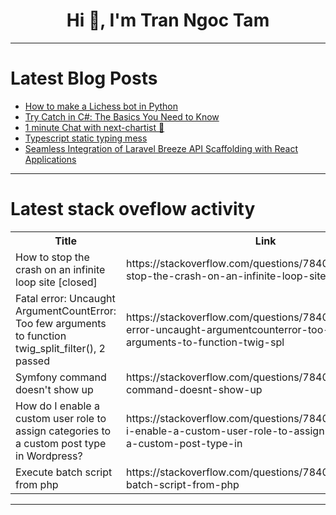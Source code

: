 <h1 align="center">Hi 👋, I'm Tran Ngoc Tam</h1>

---

# Latest Blog Posts 
<!-- BLOG-POST-LIST:START -->
- [How to make a Lichess bot in Python](https://dev.to/kaipereira/how-to-make-a-lichess-bot-in-python-2ge3)
- [Try Catch in C#: The Basics You Need to Know](https://dev.to/devleader/try-catch-in-c-the-basics-you-need-to-know-13jo)
- [1 minute Chat with next-chartist 🚀](https://dev.to/poboisvert/1-minute-chat-with-next-chartist-3e7f)
- [Typescript static typing mess](https://dev.to/lapp1stan/typescript-static-typing-mess-57nh)
- [Seamless Integration of Laravel Breeze API Scaffolding with React Applications](https://dev.to/nilanth/seamless-integration-of-laravel-breeze-api-scaffolding-with-react-applications-59pi)
<!-- BLOG-POST-LIST:END -->

---

# Latest stack oveflow activity
<table>
  <tr><th>Title</th><th>Link</th></tr>
  <!-- STACKOVERFLOW:START --><tr><td>How to stop the crash on an infinite loop site [closed]</td><td>https://stackoverflow.com/questions/78409391/how-to-stop-the-crash-on-an-infinite-loop-site</td></tr><tr><td>Fatal error: Uncaught ArgumentCountError: Too few arguments to function twig_split_filter&lpar;&rpar;, 2 passed</td><td>https://stackoverflow.com/questions/78409383/fatal-error-uncaught-argumentcounterror-too-few-arguments-to-function-twig-spl</td></tr><tr><td>Symfony command doesn&#39;t show up</td><td>https://stackoverflow.com/questions/78409253/symfony-command-doesnt-show-up</td></tr><tr><td>How do I enable a custom user role to assign categories to a custom post type in Wordpress?</td><td>https://stackoverflow.com/questions/78409159/how-do-i-enable-a-custom-user-role-to-assign-categories-to-a-custom-post-type-in</td></tr><tr><td>Execute batch script from php</td><td>https://stackoverflow.com/questions/78409149/execute-batch-script-from-php</td></tr><!-- STACKOVERFLOW:END -->
</table>

---


